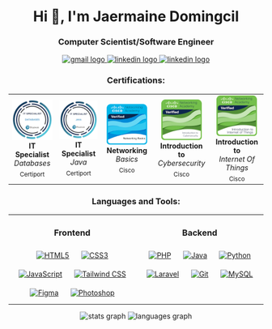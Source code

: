 <h1 align="center">Hi 👋, I'm Jaermaine Domingcil</h1>
<h3 align="center">Computer Scientist/Software Engineer</h3>
<div align="center">
  <a href="https://mail.google.com/mail/?view=cm&fs=1&to=domingciljaermaine@gmail.com" target="blank">
    <img src="https://img.shields.io/static/v1?message=Gmail&logo=gmail&label=&color=D14836&logoColor=white&labelColor=&style=for-the-badge" height="35" alt="gmail logo"  />
  </a>
  <a href="https://linkedin.com/in/jaermainedomingcil" target="blank">
  <img src="https://img.shields.io/static/v1?message=LinkedIn&logo=linkedin&label=&color=0077B5&logoColor=white&labelColor=&style=for-the-badge" height="35" alt="linkedin logo"  />
  </a>
  <a href="https://fb.com/jaermaine.domingcil.1" target="blank">
  <img src="https://img.shields.io/static/v1?message=Facebook&logo=facebook&label=&color=4267B2&logoColor=white&labelColor=&style=for-the-badge" height="35" alt="linkedin logo"  />
  </a>
</div>

<h3 align="center">Certifications:</h3>
<table align="center">
  <tr>
    <td align="center" width="200">
      <a href="https://www.credly.com/badges/8353c0c2-6704-424c-99f0-e7f90779f347/public_url" target="_blank">
        <img src="it-specialist-databases.png" alt="IT Specialist - Databases" width="80" />
      </a>
      <br/>
      <strong>IT Specialist</strong>
      <br/>
      <em>Databases</em>
      <br/>
      <sub>Certiport</sub>
    </td>
    <td align="center" width="200">
      <a href="https://www.credly.com/badges/ed1d3786-2e74-456f-b0c8-91456d726ea7/public_url" target="_blank">
        <img src="it-specialist-java.png" alt="IT Specialist - Java" width="80" />
      </a>
      <br/>
      <strong>IT Specialist</strong>
      <br/>
      <em>Java</em>
      <br/>
      <sub>Certiport</sub>
    </td>
    <td align="center" width="200">
      <a href="https://www.credly.com/badges/494db1f5-7b11-4f87-a57a-2f563827f583/public_url" target="_blank">
        <img src="networking-basics.png" alt="Networking Basics" width="80" />
      </a>
      <br/>
      <strong>Networking</strong>
      <br/>
      <em>Basics</em>
      <br/>
      <sub>Cisco</sub>
    </td>
    <td align="center" width="200">
      <a href="https://www.credly.com/badges/00d0984d-23f9-43d7-b743-bc1a54ebf4d2/public_url" target="_blank">
        <img src="introduction-to-cybersecurity.png" alt="Introduction to Cybersecurity" width="80" />
      </a>
      <br/>
      <strong>Introduction to</strong>
      <br/>
      <em>Cybersecurity</em>
      <br/>
      <sub>Cisco</sub>
    </td>
    <td align="center" width="200">
      <a href="https://www.credly.com/badges/4b3ee099-d8ee-4760-a735-6a74889d88ca/public_url" target="_blank">
        <img src="introduction-to-iot.png" alt="Introduction to IOT" width="80" />
      </a>
      <br/>
      <strong>Introduction to</strong>
      <br/>
      <em>Internet Of Things</em>
      <br/>
      <sub>Cisco</sub>
    </td>
  </tr>
</table>


<h3 align="center">Languages and Tools:</h3> 
<table align="center">
  <tr>
    <td valign="top" width="33%">
      <h3 align="center">Frontend</h3>
      <div align="center">  
        <a href="https://en.wikipedia.org/wiki/HTML5" target="_blank"><img style="margin: 10px" src="https://profilinator.rishav.dev/skills-assets/html5-original-wordmark.svg" alt="HTML5" height="50" /></a>  
        <a href="https://www.w3schools.com/css/" target="_blank"><img style="margin: 10px" src="https://profilinator.rishav.dev/skills-assets/css3-original-wordmark.svg" alt="CSS3" height="50" /></a>  
        <a href="https://www.javascript.com/" target="_blank"><img style="margin: 10px" src="https://profilinator.rishav.dev/skills-assets/javascript-original.svg" alt="JavaScript" height="50" /></a>
        <a href="https://www.tailwindcss.com/" target="_blank"><img style="margin: 10px" src="https://profilinator.rishav.dev/skills-assets/tailwindcss.svg" alt="Tailwind CSS" height="50" /></a>  
        <a href="https://www.figma.com/" target="_blank"><img style="margin: 10px" src="https://profilinator.rishav.dev/skills-assets/figma-icon.svg" alt="Figma" height="50" /></a>  
        <a href="https://www.adobe.com/in/products/photoshop.html" target="_blank"><img style="margin: 10px" src="https://profilinator.rishav.dev/skills-assets/photoshop-plain.svg" alt="Photoshop" height="50" /></a>  
      </div>
    </td>
    <td valign="top" width="33%">
      <h3 align="center">Backend</h3>  
      <div align="center">  <a href="https://www.php.net/" target="_blank">
        <img style="margin: 10px" src="https://profilinator.rishav.dev/skills-assets/php-original.svg" alt="PHP" height="50" /></a>  
        <a href="https://www.java.com/" target="_blank"><img style="margin: 10px" src="https://profilinator.rishav.dev/skills-assets/java-original-wordmark.svg" alt="Java" height="50" /></a>  
        <a href="https://www.python.org/" target="_blank"><img style="margin: 10px" src="https://profilinator.rishav.dev/skills-assets/python-original.svg" alt="Python" height="50" /></a>  
        <a href="https://laravel.com/" target="_blank"><img style="margin: 10px" src="https://profilinator.rishav.dev/skills-assets/laravel-plain-wordmark.svg" alt="Laravel" height="50" /></a>  
        <a href="https://github.com/" target="_blank"><img style="margin: 10px" src="https://profilinator.rishav.dev/skills-assets/git-scm-icon.svg" alt="Git" height="50" /></a>  
        <a href="https://www.mysql.com/" target="_blank"><img style="margin: 10px" src="https://profilinator.rishav.dev/skills-assets/mysql-original-wordmark.svg" alt="MySQL" height="50" /></a>  
      </div>
    </td>
  </tr>
</table>

<div align="center">
  <img src="https://github-readme-stats.vercel.app/api?username=jaermaine&hide_title=false&hide_rank=false&show_icons=true&include_all_commits=true&count_private=true&disable_animations=false&theme=dracula&locale=en&hide_border=false&order=1" height="150" alt="stats graph"  />
  <img src="https://github-readme-stats.vercel.app/api/top-langs?username=jaermaine&locale=en&hide_title=false&layout=compact&card_width=320&langs_count=5&theme=dracula&hide_border=false&order=2" height="150" alt="languages graph"  />
</div>

###

